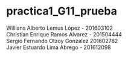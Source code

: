 # practica1_G11_prueba
Willians Alberto Lemus López - 201603102  
Christian Enrique Ramos Alvarez - 201504444  
Sergio Fernando Otzoy Gonzalez 201602782  
Javier Estuardo Lima Abrego - 201612098  